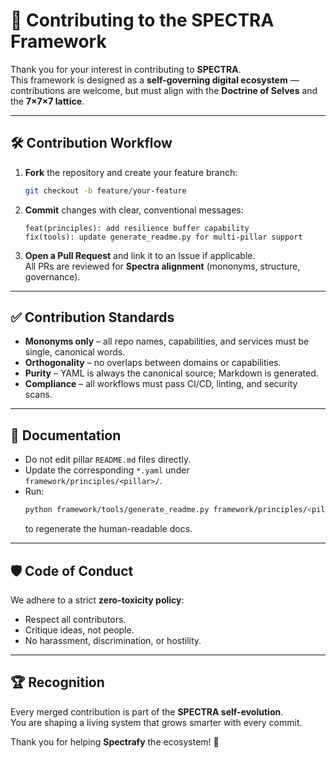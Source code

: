 # 🤝 Contributing to the SPECTRA Framework

Thank you for your interest in contributing to **SPECTRA**.  
This framework is designed as a **self-governing digital ecosystem** — contributions are welcome, but must align with the **Doctrine of Selves** and the **7×7×7 lattice**.

---

## 🛠 Contribution Workflow

1. **Fork** the repository and create your feature branch:
   ```bash
   git checkout -b feature/your-feature
   ```
2. **Commit** changes with clear, conventional messages:
   ```
   feat(principles): add resilience buffer capability
   fix(tools): update generate_readme.py for multi-pillar support
   ```
3. **Open a Pull Request** and link it to an Issue if applicable.  
   All PRs are reviewed for **Spectra alignment** (mononyms, structure, governance).

---

## ✅ Contribution Standards

- **Mononyms only** – all repo names, capabilities, and services must be single, canonical words.  
- **Orthogonality** – no overlaps between domains or capabilities.  
- **Purity** – YAML is always the canonical source; Markdown is generated.  
- **Compliance** – all workflows must pass CI/CD, linting, and security scans.  

---

## 📖 Documentation

- Do not edit pillar `README.md` files directly.  
- Update the corresponding `*.yaml` under `framework/principles/<pillar>/`.  
- Run:
  ```bash
  python framework/tools/generate_readme.py framework/principles/<pillar>/<pillar>.yaml
  ```
  to regenerate the human-readable docs.

---

## 🛡️ Code of Conduct

We adhere to a strict **zero-toxicity policy**:  
- Respect all contributors.  
- Critique ideas, not people.  
- No harassment, discrimination, or hostility.

---

## 🏆 Recognition

Every merged contribution is part of the **SPECTRA self-evolution**.  
You are shaping a living system that grows smarter with every commit.  

Thank you for helping **Spectrafy** the ecosystem! 🌟
